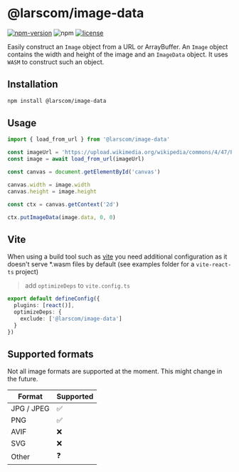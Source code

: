 # @larscom/image-data

[![npm-version](https://img.shields.io/npm/v/@larscom/image-data.svg?label=npm)](https://www.npmjs.com/package/@larscom/image-data)
![npm](https://img.shields.io/npm/dw/@larscom/image-data)
[![license](https://img.shields.io/npm/l/@larscom/image-data.svg)](https://github.com/larscom/image-data/blob/main/LICENSE)

Easily construct an `Image` object from a URL or ArrayBuffer. An `Image` object contains the width and height of the image and an `ImageData` object. It uses `WASM` to construct such an object.

## Installation

```bash
npm install @larscom/image-data
```

## Usage

```ts
import { load_from_url } from '@larscom/image-data'

const imageUrl = 'https://upload.wikimedia.org/wikipedia/commons/4/47/PNG_transparency_demonstration_1.png'
const image = await load_from_url(imageUrl)

const canvas = document.getElementById('canvas')

canvas.width = image.width
canvas.height = image.height

const ctx = canvas.getContext('2d')

ctx.putImageData(image.data, 0, 0)
```

## Vite

When using a build tool such as [vite](https://github.com/vitejs/vite) you need additional configuration as it doesn't serve \*.wasm files by default (see examples folder for a `vite-react-ts` project)

> add `optimizeDeps` to `vite.config.ts`

```ts
export default defineConfig({
  plugins: [react()],
  optimizeDeps: {
    exclude: ['@larscom/image-data']
  }
})
```

## Supported formats

Not all image formats are supported at the moment. This might change in the future.

| Format     | Supported |
| ---------- | --------- |
| JPG / JPEG | ✅        |
| PNG        | ✅        |
| AVIF       | ❌        |
| SVG        | ❌        |
| Other      | ❓        |
